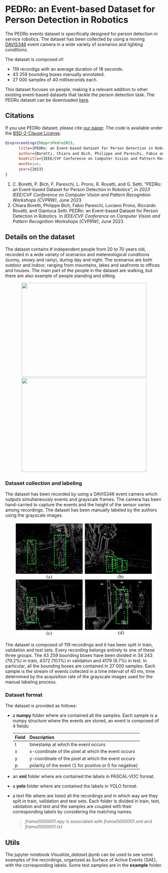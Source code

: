# PEDRo: an Event-based Dataset for Person Detection in Robotics

The PEDRo events dataset is specifically designed for person detection in service robotics. The dataset has been collected by using a moving [DAVIS346](https://inivation.com/wp-content/uploads/2019/08/DAVIS346.pdf) event camera in a wide variety of scenarios and lighting conditions. 


The dataset is composed of:

- 119 recordigs with an average duration of 18 seconds.
- 43 259 bounding boxes manually annotated.
- 27 000 samples of 40 milliseconds each.

This dataset focuses on people, making it a relevant addition to other existing event-based datasets that tackle the person detection task.
The PEDRo dataset can be downloaded [here](https://zenodo.org/record/7823800#.ZDiAO3ZBy5c).

## Citations

If you use PEDRo dataset, please cite [our paper](). The code is available under the [BSD-2-Clause License](./LICENSE).

```bibtex
@inproceedings{bbpprsPedro2023,
      title={PEDRo: an Event-based Dataset for Person Detection in Robotics},
      author={Boretti, Chiara and Bich, Philippe and Pareschi, Fabio and Prono, Luciano and Rovatti, Riccardo and Setti, Gianluca},
      booktitle={IEEE/CVF Conference on Computer Vision and Pattern Recognition Workshops (CVPRW)},
      month=jun,
      year={2023}
}
```
1. C. Boretti, P. Bich, F. Pareschi, L. Prono, R. Rovatti, and G. Setti. "PEDRo: an Event-based Dataset for Person Detection in Robotics", in *2023 IEEE/CVF Conference on Computer Vision and Pattern Recognition Workshops (CVPRW)*, June 2023
2. Chiara Boretti, Philippe Bich, Fabio Pareschi, Luciano Prono, Riccardo Rovatti, and Gianluca Setti. PEDRo: an Event-based Dataset for Person Detection in Robotics. In *IEEE/CVF Conference on Computer Vision and Pattern Recognition Workshops (CVPRW)*, June 2023

## Details on the dataset

The dataset contains # independent people from 20 to 70 years old, recorded in a wide variety of scenarios and  metereological conditions (sunny, snowy and rainy), during day and night. The scenarios are both outdoor and indoor, ranging from mountains, lakes and seafronts to offices and houses.
The main part of the people in the dataset are walking, but there are also example of people standing and sitting.

<p align="center">
      <img src="assets/single_person.gif" width="400" height="301">
      <img src="assets/two_people.gif" width="400" height="301">
</p>

### Dataset collection and labeling
The dataset has been recorded by using a DAVIS346 event camera which outputs simultaneously events and grayscale frames. The camera has been hand-carried to capture the events and the height of the sensor varies among recordings.
The dataset has been manually labeled by the authors using the grayscale images.

<p align="center">
      <img src="assets/four_sae.gif" width="450" height="366"/>
</p>

The dataset is composed of 119 recordings and it has been split in train, validation and test sets. Every recording belongs entirely to one of these three groups. 
The 43 259 bounding boxes have been divided in 34 243 (79.2%) in train, 4372 (10.1%) in validation and 4179 (9.7%) in test. 
In particular, all the bounding boxes are contained in 27 000 samples. Each sample is the stream of events collected in a time interval of 40 ms, time determined by the acquisition rate of the grayscale images used for the manual labeling process.

### Dataset format
The dataset is provided as follows:
- a **numpy** folder where are contained all the samples. Each sample is a numpy structure where the events are stored, an event is composed of 4 fields:

  | Field | Description |
  | ------------- | ------------- |
  | t  | timestamp at which the event occurs  |
  | x  | x-coordinate of the pixel at which the event occurs  |
  | y  | y-coordinate of the pixel at which the event occurs  |
  | p  | polarity of the event (1 for positive or 0 for negative)  |

- an **xml** folder where are contained the labels in PASCAL-VOC format.
- a **yolo** folder where are contained the labels in YOLO format.
- a text file where are listed all the recordings and in which way are they split in train, validation and test sets.
Each folder is divided in train, test, validation and test and the samples are coupled with their corresponding labels by considering the matching names.
  > *frame0000001.npy* is associated with *frame0000001.xml* and *frame0000001.txt*
  
## Utils
The jupyter notebook *Visualize_dataset.ipynb* can be used to see some examples of the recordings, organized as Surface of Active Events (SAE), with the corresponding labels. Some test samples are in the **example** folder.
